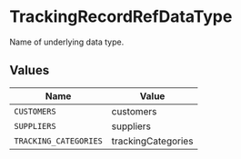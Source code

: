 # TrackingRecordRefDataType

Name of underlying data type.


## Values

| Name                  | Value                 |
| --------------------- | --------------------- |
| `CUSTOMERS`           | customers             |
| `SUPPLIERS`           | suppliers             |
| `TRACKING_CATEGORIES` | trackingCategories    |